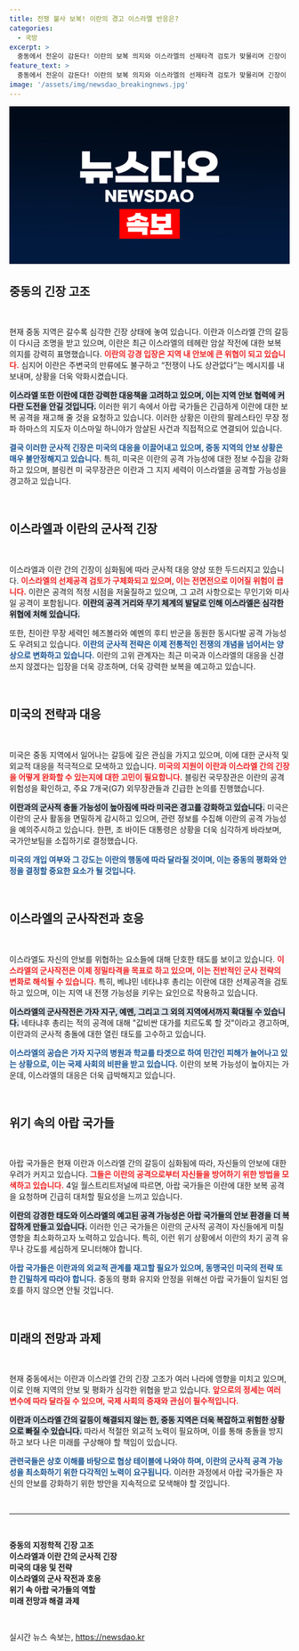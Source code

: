 ```yaml
---
title: 전쟁 불사 보복! 이란의 경고 이스라엘 반응은?
categories:
  - 국방
excerpt: >
  중동에서 전운이 감돈다! 이란의 보복 의지와 이스라엘의 선제타격 검토가 맞물리며 긴장이 고조되고 있다. 아랍 국가들과 미국의 우려 속, 이란의 반격과 이스라엘의 대응 시나리오가 예상되는 가운데, 과연 이 지역의 평화는 유지될 수 있을까?
feature_text: >
  중동에서 전운이 감돈다! 이란의 보복 의지와 이스라엘의 선제타격 검토가 맞물리며 긴장이 고조되고 있다. 아랍 국가들과 미국의 우려 속, 이란의 반격과 이스라엘의 대응 시나리오가 예상되는 가운데, 과연 이 지역의 평화는 유지될 수 있을까?
image: '/assets/img/newsdao_breakingnews.jpg'
---
```


<p><img src="/assets/img/newsdao_breakingnews.jpg" alt="firstkoreanews 속보" /></p>

<h2 data-ke-size="size26">중동의 긴장 고조</h2>

<p data-ke-size="size16">&nbsp;</p>

<p>현재 중동 지역은 갈수록 심각한 긴장 상태에 놓여 있습니다. 이란과 이스라엘 간의 갈등이 다시금 조명을 받고 있으며, 이란은 최근 이스라엘의 테헤란 암살 작전에 대한 보복 의지를 강력히 표명했습니다. <b><span style="color: #ee2323;">이란의 강경 입장은 지역 내 안보에 큰 위협이 되고 있습니다.</span></b> 심지어 이란은 주변국의 만류에도 불구하고 “전쟁이 나도 상관없다”는 메시지를 내보내며, 상황을 더욱 악화시켰습니다. </p>

<p><b><span style="background-color: #21538527;">이스라엘 또한 이란에 대한 강력한 대응책을 고려하고 있으며, 이는 지역 안보 협력에 커다란 도전을 안길 것입니다.</span></b> 이러한 위기 속에서 아랍 국가들은 긴급하게 이란에 대한 보복 공격을 재고해 줄 것을 요청하고 있습니다. 이러한 상황은 이란의 팔레스타인 무장 정파 하마스의 지도자 이스마일 하니야가 암살된 사건과 직접적으로 연결되어 있습니다. </p>

<p><b><span style="color: #1a5490;">결국 이러한 군사적 긴장은 미국의 대응을 이끌어내고 있으며, 중동 지역의 안보 상황은 매우 불안정해지고 있습니다.</span></b> 특히, 미국은 이란의 공격 가능성에 대한 정보 수집을 강화하고 있으며, 블링컨 미 국무장관은 이란과 그 지지 세력이 이스라엘을 공격할 가능성을 경고하고 있습니다.</p>

<p data-ke-size="size16">&nbsp;</p>

<h2 data-ke-size="size26">이스라엘과 이란의 군사적 긴장</h2>

<p data-ke-size="size16">&nbsp;</p>

<p>이스라엘과 이란 간의 긴장이 심화됨에 따라 군사적 대응 양상 또한 두드러지고 있습니다. <b><span style="color: #ee2323;">이스라엘의 선제공격 검토가 구체화되고 있으며, 이는 전면전으로 이어질 위험이 큽니다.</span></b> 이란은 공격의 적정 시점을 저울질하고 있으며, 그 고려 사항으로는 무인기와 미사일 공격이 포함됩니다. <b><span style="background-color: #21538527;">이란의 공격 거리와 무기 체계의 발달로 인해 이스라엘은 심각한 위협에 처해 있습니다.</span></b></p>

<p>또한, 친이란 무장 세력인 헤즈볼라와 예멘의 후티 반군을 동원한 동시다발 공격 가능성도 우려되고 있습니다. <b><span style="color: #1a5490;">이란의 군사적 전략은 이제 전통적인 전쟁의 개념을 넘어서는 양상으로 변화하고 있습니다.</span></b> 이란의 고위 관계자는 최근 미국과 이스라엘의 대응을 신경 쓰지 않겠다는 입장을 더욱 강조하며, 더욱 강력한 보복을 예고하고 있습니다.</p>

<p data-ke-size="size16">&nbsp;</p>

<h2 data-ke-size="size26">미국의 전략과 대응</h2>

<p data-ke-size="size16">&nbsp;</p>

<p>미국은 중동 지역에서 일어나는 갈등에 깊은 관심을 가지고 있으며, 이에 대한 군사적 및 외교적 대응을 적극적으로 모색하고 있습니다. <b><span style="color: #ee2323;">미국의 지원이 이란과 이스라엘 간의 긴장을 어떻게 완화할 수 있는지에 대한 고민이 필요합니다.</span></b> 블링컨 국무장관은 이란의 공격 위험성을 확인하고, 주요 7개국(G7) 외무장관들과 긴급한 논의를 진행했습니다.</p>

<p><b><span style="background-color: #21538527;">이란과의 군사적 충돌 가능성이 높아짐에 따라 미국은 경고를 강화하고 있습니다.</span></b> 미국은 이란의 군사 활동을 면밀하게 감시하고 있으며, 관련 정보를 수집해 이란의 공격 가능성을 예의주시하고 있습니다. 한편, 조 바이든 대통령은 상황을 더욱 심각하게 바라보며, 국가안보팀을 소집하기로 결정했습니다.</p>

<p><b><span style="color: #1a5490;">미국의 개입 여부와 그 강도는 이란의 행동에 따라 달라질 것이며, 이는 중동의 평화와 안정을 결정할 중요한 요소가 될 것입니다.</span></b></p>

<p data-ke-size="size16">&nbsp;</p>

<h2 data-ke-size="size26">이스라엘의 군사작전과 호응</h2>

<p data-ke-size="size16">&nbsp;</p>

<p>이스라엘도 자신의 안보를 위협하는 요소들에 대해 단호한 태도를 보이고 있습니다. <b><span style="color: #ee2323;">이스라엘의 군사작전은 이제 정밀타격을 목표로 하고 있으며, 이는 전반적인 군사 전략의 변화로 해석될 수 있습니다.</span></b> 특히, 베냐민 네타냐후 총리는 이란에 대한 선제공격을 검토하고 있으며, 이는 지역 내 전쟁 가능성을 키우는 요인으로 작용하고 있습니다.</p>

<p><b><span style="background-color: #21538527;">이스라엘의 군사작전은 가자 지구, 예멘, 그리고 그 외의 지역에서까지 확대될 수 있습니다.</span></b> 네타냐후 총리는 적의 공격에 대해 "값비싼 대가를 치르도록 할 것"이라고 경고하며, 이란과의 군사적 충돌에 대한 열린 태도를 고수하고 있습니다. </p>

<p><b><span style="color: #1a5490;">이스라엘의 공습은 가자 지구의 병원과 학교를 타겟으로 하여 민간인 피해가 늘어나고 있는 상황으로, 이는 국제 사회의 비판을 받고 있습니다.</span></b> 이란의 보복 가능성이 높아지는 가운데, 이스라엘의 대응은 더욱 급박해지고 있습니다.</p>

<p data-ke-size="size16">&nbsp;</p>

<h2 data-ke-size="size26">위기 속의 아랍 국가들</h2>

<p data-ke-size="size16">&nbsp;</p>

<p>아랍 국가들은 현재 이란과 이스라엘 간의 갈등이 심화됨에 따라, 자신들의 안보에 대한 우려가 커지고 있습니다. <b><span style="color: #ee2323;">그들은 이란의 공격으로부터 자신들을 방어하기 위한 방법을 모색하고 있습니다.</span></b> 4일 월스트리트저널에 따르면, 아랍 국가들은 이란에 대한 보복 공격을 요청하며 긴급히 대처할 필요성을 느끼고 있습니다.</p>

<p><b><span style="background-color: #21538527;">이란의 강경한 태도와 이스라엘의 예고된 공격 가능성은 아랍 국가들의 안보 환경을 더 복잡하게 만들고 있습니다.</span></b> 이러한 인근 국가들은 이란의 군사적 공격이 자신들에게 미칠 영향을 최소화하고자 노력하고 있습니다. 특히, 이런 위기 상황에서 이란의 차기 공격 유무나 강도를 세심하게 모니터해야 합니다.</p>

<p><b><span style="color: #1a5490;">아랍 국가들은 이란과의 외교적 관계를 재고할 필요가 있으며, 동맹국인 미국의 전략 또한 긴밀하게 따라야 합니다.</span></b> 중동의 평화 유지와 안정을 위해선 아랍 국가들이 일치된 엄호를 하지 않으면 안될 것입니다.</p>

<p data-ke-size="size16">&nbsp;</p>

<h2 data-ke-size="size26">미래의 전망과 과제</h2>

<p data-ke-size="size16">&nbsp;</p>

<p>현재 중동에서는 이란과 이스라엘 간의 긴장 고조가 여러 나라에 영향을 미치고 있으며, 이로 인해 지역의 안보 및 평화가 심각한 위협을 받고 있습니다. <b><span style="color: #ee2323;">앞으로의 정세는 여러 변수에 따라 달라질 수 있으며, 국제 사회의 중재와 관심이 필수적입니다.</span></b> </p>

<p><b><span style="background-color: #21538527;">이란과 이스라엘 간의 갈등이 해결되지 않는 한, 중동 지역은 더욱 복잡하고 위험한 상황으로 빠질 수 있습니다.</span></b> 따라서 적절한 외교적 노력이 필요하며, 이를 통해 충돌을 방지하고 보다 나은 미래를 구상해야 할 책임이 있습니다. </p>

<p><b><span style="color: #1a5490;">관련국들은 상호 이해를 바탕으로 협상 테이블에 나와야 하며, 이란의 군사적 공격 가능성을 최소화하기 위한 다각적인 노력이 요구됩니다.</span></b> 이러한 과정에서 아랍 국가들은 자신의 안보를 강화하기 위한 방안을 지속적으로 모색해야 할 것입니다.</p>

<p data-ke-size="size16">&nbsp;</p>

<hr>

<p data-ke-size="size16">&nbsp;</p>

<ul style="list-style: none; padding: 0; margin: 0;">
    <li><b>중동의 지정학적 긴장 고조</b></li>
    <li><b>이스라엘과 이란 간의 군사적 긴장</b></li>
    <li><b>미국의 대응 및 전략</b></li>
    <li><b>이스라엘의 군사 작전과 호응</b></li>
    <li><b>위기 속 아랍 국가들의 역할</b></li>
    <li><b>미래 전망과 해결 과제</b></li>
</ul>

<p data-ke-size="size16">&nbsp;</p>
실시간 뉴스 속보는, <a href="https://newsdao.kr" rel="dofollow">https://newsdao.kr</a>



